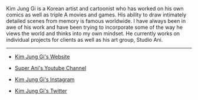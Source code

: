 Kim Jung Gi is a Korean artist and cartoonist who has worked on his own comics as well as triple A movies and games. His ability to draw intimately detailed scenes from memory is famous worldwide. I have always been in awe of his work and have been trying to incorporate some of the way he views the world and thinks into my own mindset. He currently works on individual projects for clients as well as his art group, Studio Ani.

---

- [Kim Jung Gi's Website](https://www.kimjunggius.com/)

- [Super Ani's Youtube Channel](https://www.youtube.com/c/superani/videos)

- [Kim Jung Gi's Instagram](https://www.instagram.com/kimjunggius/?hl=en)

- [Kim Jung Gi's Twitter](https://twitter.com/kimjunggius?lang=en)
